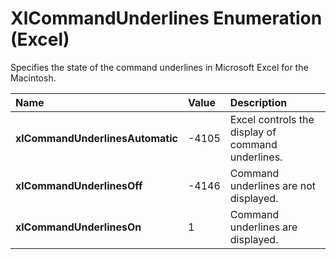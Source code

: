 
# XlCommandUnderlines Enumeration (Excel)

Specifies the state of the command underlines in Microsoft Excel for the Macintosh.



|**Name**|**Value**|**Description**|
|:-----|:-----|:-----|
| **xlCommandUnderlinesAutomatic**|-4105|Excel controls the display of command underlines.|
| **xlCommandUnderlinesOff**|-4146|Command underlines are not displayed.|
| **xlCommandUnderlinesOn**|1|Command underlines are displayed.|

